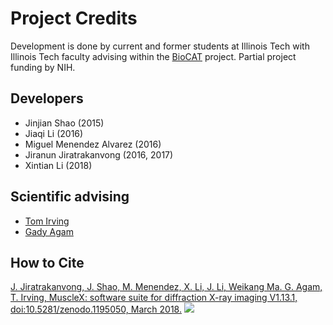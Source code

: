# Project Credits

Development is done by current and former students at Illinois Tech with Illinois Tech faculty advising within the [BioCAT](http://www.bio.aps.anl.gov/) project. Partial project funding by NIH. 

## Developers

* Jinjian Shao (2015)
* Jiaqi Li (2016)
* Miguel Menendez Alvarez (2016)
* Jiranun Jiratrakanvong (2016, 2017)
* Xintian Li (2018)

## Scientific advising

* [Tom Irving](https://science.iit.edu/people/faculty/thomas-irving)
* [Gady Agam](http://www.cs.iit.edu/~agam/)

## How to Cite
[J. Jiratrakanvong, J. Shao, M. Menendez, X. Li, J. Li, Weikang Ma. G. Agam, T. Irving, MuscleX: software suite for diffraction X-ray 
imaging V1.13.1, doi:10.5281/zenodo.1195050, March 2018.](https://doi.org/10.5281/zenodo.1195050)
![](https://zenodo.org/badge/DOI/10.5281/zenodo.1195050.svg)

